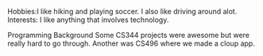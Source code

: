 Hobbies:I like hiking and playing soccer.
	I also like driving around alot.
Interests: I like anything that involves technology.
	

Programming Background
Some CS344 projects were awesome but were really hard to go through.
Another was CS496 where we made a cloup app.
